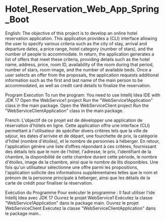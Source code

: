 # Hotel_Reservation_Web_App_Spring_Boot

English:
The objective of this project is to develop an online hotel reservation application. This application provides a (CLI) interface allowing the user to specify various criteria such as the city of stay, arrival and departure dates, a price range, hotel category (number of stars), and the number of people to accommodate. In return, the application generates a list of offers that meet these criteria, providing details such as the hotel name, address, price, room ID, availability of the room during that period, number of stars, room image, and the number of available beds. Once a user selects an offer from the proposals, the application requests additional information such as the first and last name of the main person to be accommodated, as well as credit card details to finalize the reservation.

Program Execution
To run the program:
You need to use Intellij Idea IDE with JDK 17
Open the WebService1 project
Run the "WebService1Application" class in the main package.
Open the WebServiceClient project
Run the "WebServiceClientApplication" class in the main package.

French:
L'objectif de ce projet est de développer une application de réservation d'hôtels en ligne. Cette application offre une interface (CLI) permettant à l'utilisateur de spécifier divers critères tels que la ville de séjour, les dates d'arrivée et de départ, une fourchette de prix, la catégorie d'hôtel (nombre d'étoiles), et le nombre de personnes à héberger. En retour, l'application génère une liste d’offres répondant à ces critères, fournissant des détails tels que le nom de l'hôtel, l'adresse, le prix, l’identifiant de la chambre, la disponibilité de cette chambre durant cette période, le nombre d'étoiles, image de la chambre, ainsi que le nombre de lits disponibles. Une fois qu'un utilisateur sélectionne une offre parmi les propositions, l'application sollicite des informations supplémentaires telles que le nom et prénom de la personne principale à héberger, ainsi que les détails de la carte de crédit pour finaliser la réservation.

Exécution du Programme
Pour exécuter le programme :
Il faut utiliser l'ide Intellij Idea avec JDK 17
Ouvrez le projet WebService1
Exécutez la classe "WebService1Application" dans le package main.
Ouvrez le projet WebServiceClient
Exécutez la classe "WebServiceClientApplication" dans le package main..
